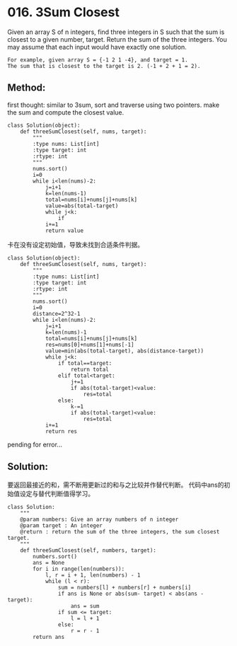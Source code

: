 # 016. 3Sum Closest

Given an array S of n integers, 
find three integers in S such that the sum is closest to a given number, 
target. Return the sum of the three integers. 
You may assume that each input would have exactly one solution.

    For example, given array S = {-1 2 1 -4}, and target = 1.
    The sum that is closest to the target is 2. (-1 + 2 + 1 = 2).

## Method:

first thought: similar to 3sum, sort and traverse using two pointers. 
make the sum and compute the closest value.

```
class Solution(object):
    def threeSumClosest(self, nums, target):
        """
        :type nums: List[int]
        :type target: int
        :rtype: int
        """
        nums.sort()
        i=0
        while i<len(nums)-2:
            j=i+1
            k=len(nums-1)
            total=nums[i]+nums[j]+nums[k]
            value=abs(total-target)
            while j<k:
                if 
            i+=1
            return value
 ```
 卡在没有设定初始值，导致未找到合适条件判据。
 
 ```
 class Solution(object):
     def threeSumClosest(self, nums, target):
         """
         :type nums: List[int]
         :type target: int
         :rtype: int
         """
         nums.sort()
         i=0
         distance=2^32-1
         while i<len(nums)-2:
             j=i+1
             k=len(nums)-1
             total=nums[i]+nums[j]+nums[k]
             res=nums[0]+nums[1]+nums[-1]
             value=min(abs(total-target), abs(distance-target))
             while j<k:
                 if total==target:
                     return total
                 elif total<target:
                     j+=1
                     if abs(total-target)<value:
                         res=total
                 else:
                     k-=1
                     if abs(total-target)<value:
                         res=total
             i+=1
             return res
 ```
  pending for error...
  
  ## Solution:
  要返回最接近的和，需不断用更新过的和与之比较并作替代判断。
  代码中ans的初始值设定与替代判断值得学习。
  ```
  class Solution:
      """
      @param numbers: Give an array numbers of n integer
      @param target : An integer
      @return : return the sum of the three integers, the sum closest target.
      """
      def threeSumClosest(self, numbers, target):
          numbers.sort()
          ans = None
          for i in range(len(numbers)):
              l, r = i + 1, len(numbers) - 1
              while (l < r):                    
                  sum = numbers[l] + numbers[r] + numbers[i]
                  if ans is None or abs(sum- target) < abs(ans - target):
                      ans = sum
                  if sum <= target:
                      l = l + 1
                  else:
                      r = r - 1
          return ans
  ```